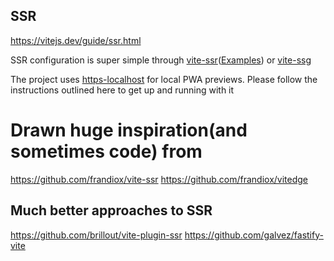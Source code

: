 
## SSR
https://vitejs.dev/guide/ssr.html

SSR configuration is super simple through [vite-ssr](https://github.com/frandiox/vite-ssr)([Examples](https://github.com/frandiox/vitesse-ssr-template)) or [vite-ssg](https://github.com/antfu/vite-ssg)

The project uses [https-localhost](https://github.com/daquinoaldo/https-localhost) for local PWA previews. Please follow the instructions outlined here to get up and running with it

# Drawn huge inspiration(and sometimes code) from
https://github.com/frandiox/vite-ssr
https://github.com/frandiox/vitedge

## Much better approaches to SSR
https://github.com/brillout/vite-plugin-ssr
https://github.com/galvez/fastify-vite
